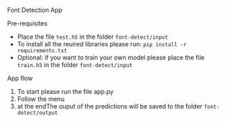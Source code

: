 Font Detection App

Pre-requisites
* Place the file `test.h5` in the folder `font-detect/input`
* To install all the reuired libraries please run: `pip install -r requirements.txt`
* Optional: if you want to train your own model please place the file `train.h5` in the folder `font-detect/input`

App flow
1. To start please run the file app.py
2. Follow the menu
3. at the endThe ouput of the predictions will be saved to the folder `font-detect/output`